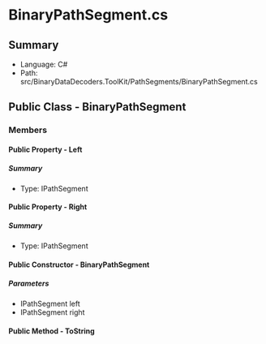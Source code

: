 ﻿# BinaryPathSegment.cs

## Summary

* Language: C#
* Path: src/BinaryDataDecoders.ToolKit/PathSegments/BinaryPathSegment.cs

## Public Class - BinaryPathSegment

### Members

#### Public Property - Left

##### Summary

 * Type: IPathSegment 

#### Public Property - Right

##### Summary

 * Type: IPathSegment 

#### Public Constructor - BinaryPathSegment

#####  Parameters

 - IPathSegment left 
 - IPathSegment right 

#### Public Method - ToString


